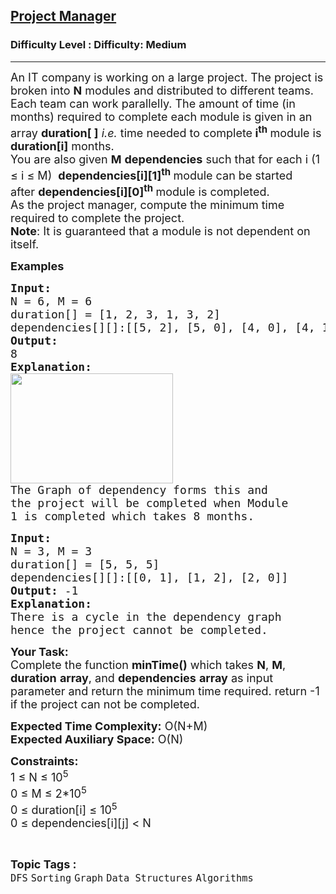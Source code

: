 <h2><a href="https://www.geeksforgeeks.org/problems/project-manager--141631/1?page=3&category=DFS&difficulty=Medium&sortBy=submissions">Project Manager</a></h2><h3>Difficulty Level : Difficulty: Medium</h3><hr><div class="problems_problem_content__Xm_eO"><p><span style="font-size: 18px;">An IT company is working on a large project. The project is broken into <strong>N</strong> modules and distributed to different teams. Each team can work parallelly. The amount of time (in months) required to complete each module is given in an array <strong>duration[ ]</strong>&nbsp;<em>i.e.</em> time needed to complete<strong> i<sup>th</sup>&nbsp;</strong>module is <strong>duration[i]</strong> months.&nbsp;<br>You are also given&nbsp;<strong>M</strong> <strong>dependencies</strong>&nbsp;such that for each i (1 ≤ i ≤ M)&nbsp;&nbsp;<strong>dependencies[i][1]<sup>th</sup> </strong>module can be started after&nbsp;<strong>dependencies[i][0]<sup>th</sup> </strong>module is completed.<br>As the project manager, compute the minimum time required to complete the project.<br><strong>Note</strong>: It is guaranteed that a module is not dependent on itself.</span></p>
<p><span style="font-size: 18px;"><strong>Examples</strong></span></p>
<pre><span style="font-size: 18px;"><strong>Input:</strong>
N = 6, M = 6
duration[] = [1, 2, 3, 1, 3, 2]
dependencies[][]:[[5, 2], [5, 0], [4, 0], [4, 1], [2, 3], [3, 1]]
<strong>Output:</strong> 
8
<strong>Explanation: </strong>
</span><img src="https://media.geeksforgeeks.org/img-practice/prod/addEditProblem/706082/Web/Other/blobid0_1745301599.jpg" width="260" height="176"><br><span style="font-size: 18px;">The Graph of dependency forms this and 
the project will be completed when Module 
1 is completed which takes 8 months.</span>
</pre>
<pre><span style="font-size: 18px;"><strong>Input:</strong>
N = 3, M = 3
duration[] = [5, 5, 5]
dependencies[][]:[[0, 1], [1, 2], [2, 0]]
<strong>Output: </strong>-1
<strong>Explanation: </strong>
There is a cycle in the dependency graph 
hence the project cannot be completed.</span>
</pre>
<p><span style="font-size: 18px;"><strong>Your Task:</strong><br>Complete the function <strong>minTime()</strong> which takes <strong>N</strong>, <strong>M</strong>, <strong>duration</strong> <strong>array</strong>, and <strong>dependencies</strong> <strong>array</strong> as input parameter and return the minimum time required. return -1 if the project can not be completed.&nbsp;</span></p>
<p><span style="font-size: 18px;"><strong>Expected Time Complexity:</strong> O(N+M)<br><strong>Expected Auxiliary Space:</strong> O(N)</span></p>
<p><span style="font-size: 18px;"><strong>Constraints:</strong><br>1 ≤&nbsp;N ≤&nbsp;10<sup>5</sup><br>0 ≤&nbsp;M ≤&nbsp;2*10<sup>5</sup><br>0 ≤&nbsp;duration[i] ≤&nbsp;10<sup>5</sup><br>0 ≤&nbsp;dependencies[i][j]&nbsp;&lt;&nbsp;N</span></p></div><br><p><span style=font-size:18px><strong>Topic Tags : </strong><br><code>DFS</code>&nbsp;<code>Sorting</code>&nbsp;<code>Graph</code>&nbsp;<code>Data Structures</code>&nbsp;<code>Algorithms</code>&nbsp;